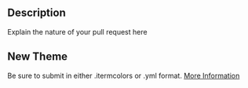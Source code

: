 ## Description

Explain the nature of your pull request here

## New Theme

Be sure to submit in either .itermcolors or .yml format. [More Information](https://github.com/mbadolato/iTerm2-Color-Schemes?tab=readme-ov-file#how-to-add-new-theme)
